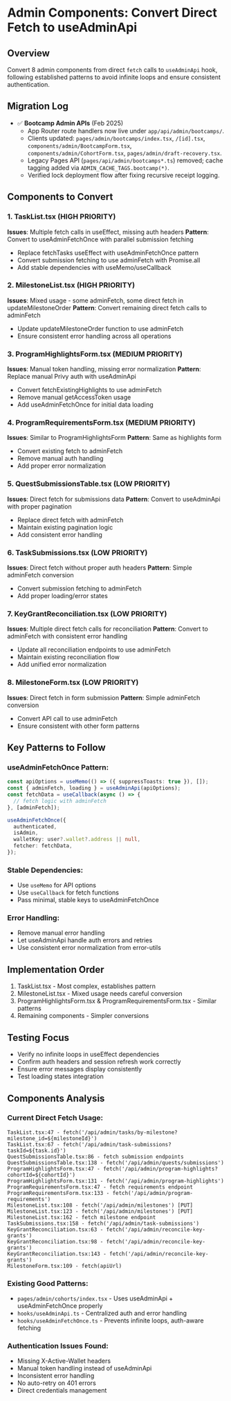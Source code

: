 # Admin Components: Convert Direct Fetch to useAdminApi

## Overview
Convert 8 admin components from direct `fetch` calls to `useAdminApi` hook, following established patterns to avoid infinite loops and ensure consistent authentication.

## Migration Log

- ✅ **Bootcamp Admin APIs** (Feb 2025)
  - App Router route handlers now live under `app/api/admin/bootcamps/`.
  - Clients updated: `pages/admin/bootcamps/index.tsx`, `/[id].tsx`, `components/admin/BootcampForm.tsx`, `components/admin/CohortForm.tsx`, `pages/admin/draft-recovery.tsx`.
  - Legacy Pages API (`pages/api/admin/bootcamps*.ts`) removed; cache tagging added via `ADMIN_CACHE_TAGS.bootcamp(*)`.
  - Verified lock deployment flow after fixing recursive receipt logging.

## Components to Convert

### 1. **TaskList.tsx** (HIGH PRIORITY)
**Issues**: Multiple fetch calls in useEffect, missing auth headers
**Pattern**: Convert to useAdminFetchOnce with parallel submission fetching
- Replace fetchTasks useEffect with useAdminFetchOnce pattern
- Convert submission fetching to use adminFetch with Promise.all
- Add stable dependencies with useMemo/useCallback

### 2. **MilestoneList.tsx** (HIGH PRIORITY)
**Issues**: Mixed usage - some adminFetch, some direct fetch in updateMilestoneOrder
**Pattern**: Convert remaining direct fetch calls to adminFetch
- Update updateMilestoneOrder function to use adminFetch
- Ensure consistent error handling across all operations

### 3. **ProgramHighlightsForm.tsx** (MEDIUM PRIORITY)
**Issues**: Manual token handling, missing error normalization
**Pattern**: Replace manual Privy auth with useAdminApi
- Convert fetchExistingHighlights to use adminFetch
- Remove manual getAccessToken usage
- Add useAdminFetchOnce for initial data loading

### 4. **ProgramRequirementsForm.tsx** (MEDIUM PRIORITY)
**Issues**: Similar to ProgramHighlightsForm
**Pattern**: Same as highlights form
- Convert existing fetch to adminFetch
- Remove manual auth handling
- Add proper error normalization

### 5. **QuestSubmissionsTable.tsx** (LOW PRIORITY)
**Issues**: Direct fetch for submissions data
**Pattern**: Convert to useAdminApi with proper pagination
- Replace direct fetch with adminFetch
- Maintain existing pagination logic
- Add consistent error handling

### 6. **TaskSubmissions.tsx** (LOW PRIORITY)
**Issues**: Direct fetch without proper auth headers
**Pattern**: Simple adminFetch conversion
- Convert submission fetching to adminFetch
- Add proper loading/error states

### 7. **KeyGrantReconciliation.tsx** (LOW PRIORITY)
**Issues**: Multiple direct fetch calls for reconciliation
**Pattern**: Convert to adminFetch with consistent error handling
- Update all reconciliation endpoints to use adminFetch
- Maintain existing reconciliation flow
- Add unified error normalization

### 8. **MilestoneForm.tsx** (LOW PRIORITY)
**Issues**: Direct fetch in form submission
**Pattern**: Simple adminFetch conversion
- Convert API call to use adminFetch
- Ensure consistent with other form patterns

## Key Patterns to Follow

### useAdminFetchOnce Pattern:
```typescript
const apiOptions = useMemo(() => ({ suppressToasts: true }), []);
const { adminFetch, loading } = useAdminApi(apiOptions);
const fetchData = useCallback(async () => {
  // fetch logic with adminFetch
}, [adminFetch]);

useAdminFetchOnce({
  authenticated,
  isAdmin,
  walletKey: user?.wallet?.address || null,
  fetcher: fetchData,
});
```

### Stable Dependencies:
- Use `useMemo` for API options
- Use `useCallback` for fetch functions
- Pass minimal, stable keys to useAdminFetchOnce

### Error Handling:
- Remove manual error handling
- Let useAdminApi handle auth errors and retries
- Use consistent error normalization from error-utils

## Implementation Order
1. TaskList.tsx - Most complex, establishes pattern
2. MilestoneList.tsx - Mixed usage needs careful conversion
3. ProgramHighlightsForm.tsx & ProgramRequirementsForm.tsx - Similar patterns
4. Remaining components - Simpler conversions

## Testing Focus
- Verify no infinite loops in useEffect dependencies
- Confirm auth headers and session refresh work correctly
- Ensure error messages display consistently
- Test loading states integration

## Components Analysis

### Current Direct Fetch Usage:
```
TaskList.tsx:47 - fetch('/api/admin/tasks/by-milestone?milestone_id=${milestoneId}')
TaskList.tsx:67 - fetch('/api/admin/task-submissions?taskId=${task.id}')
QuestSubmissionsTable.tsx:86 - fetch submission endpoints
QuestSubmissionsTable.tsx:138 - fetch('/api/admin/quests/submissions')
ProgramHighlightsForm.tsx:47 - fetch('/api/admin/program-highlights?cohortId=${cohortId}')
ProgramHighlightsForm.tsx:131 - fetch('/api/admin/program-highlights')
ProgramRequirementsForm.tsx:47 - fetch requirements endpoint
ProgramRequirementsForm.tsx:133 - fetch('/api/admin/program-requirements')
MilestoneList.tsx:108 - fetch('/api/admin/milestones') [PUT]
MilestoneList.tsx:123 - fetch('/api/admin/milestones') [PUT]
MilestoneList.tsx:162 - fetch milestone endpoint
TaskSubmissions.tsx:158 - fetch('/api/admin/task-submissions')
KeyGrantReconciliation.tsx:63 - fetch('/api/admin/reconcile-key-grants')
KeyGrantReconciliation.tsx:98 - fetch('/api/admin/reconcile-key-grants')
KeyGrantReconciliation.tsx:143 - fetch('/api/admin/reconcile-key-grants')
MilestoneForm.tsx:109 - fetch(apiUrl)
```

### Existing Good Patterns:
- `pages/admin/cohorts/index.tsx` - Uses useAdminApi + useAdminFetchOnce properly
- `hooks/useAdminApi.ts` - Centralized auth and error handling
- `hooks/useAdminFetchOnce.ts` - Prevents infinite loops, auth-aware fetching

### Authentication Issues Found:
- Missing X-Active-Wallet headers
- Manual token handling instead of useAdminApi
- Inconsistent error handling
- No auto-retry on 401 errors
- Direct credentials management
